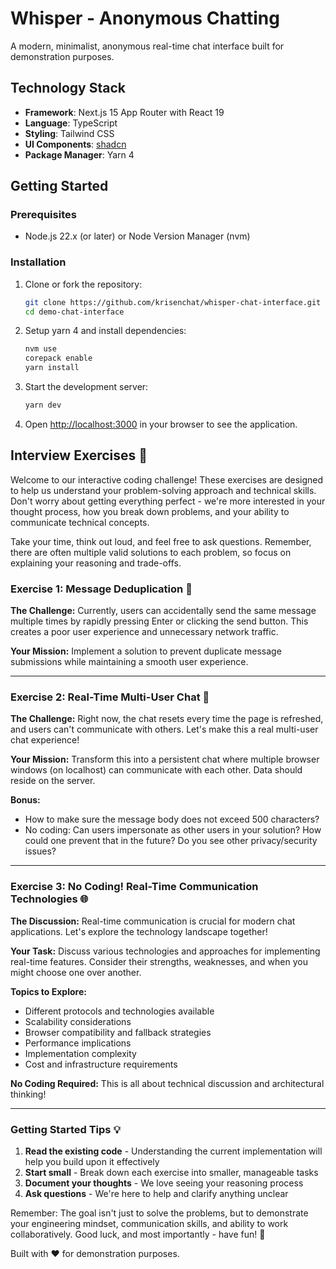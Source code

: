 # Whisper - Anonymous Chatting

A modern, minimalist, anonymous real-time chat interface built for demonstration purposes.

## Technology Stack

- **Framework**: Next.js 15 App Router with React 19
- **Language**: TypeScript
- **Styling**: Tailwind CSS
- **UI Components**: [shadcn](https://ui.shadcn.com/)
- **Package Manager**: Yarn 4

## Getting Started

### Prerequisites

- Node.js 22.x (or later) or Node Version Manager (nvm)

### Installation

1. Clone or fork the repository:

   ```bash
   git clone https://github.com/krisenchat/whisper-chat-interface.git
   cd demo-chat-interface
   ```

2. Setup yarn 4 and install dependencies:

   ```bash
   nvm use
   corepack enable
   yarn install
   ```

3. Start the development server:

   ```bash
   yarn dev
   ```

4. Open [http://localhost:3000](http://localhost:3000) in your browser to see the application.

## Interview Exercises 🚀

Welcome to our interactive coding challenge! These exercises are designed to help us understand your problem-solving approach and technical skills. Don't worry about getting everything perfect - we're more interested in your thought process, how you break down problems, and your ability to communicate technical concepts.

Take your time, think out loud, and feel free to ask questions. Remember, there are often multiple valid solutions to each problem, so focus on explaining your reasoning and trade-offs.

### Exercise 1: Message Deduplication 🔄

**The Challenge:**
Currently, users can accidentally send the same message multiple times by rapidly pressing Enter or clicking the send button. This creates a poor user experience and unnecessary network traffic.

**Your Mission:**
Implement a solution to prevent duplicate message submissions while maintaining a smooth user experience.

---

### Exercise 2: Real-Time Multi-User Chat 💬

**The Challenge:**
Right now, the chat resets every time the page is refreshed, and users can't communicate with others. Let's make this a real multi-user chat experience!

**Your Mission:**
Transform this into a persistent chat where multiple browser windows (on localhost) can communicate with each other. Data should reside on the server.

**Bonus:**

- How to make sure the message body does not exceed 500 characters?
- No coding: Can users impersonate as other users in your solution? How could one prevent that in the future? Do you see other privacy/security issues?

---

### Exercise 3: No Coding! Real-Time Communication Technologies 🌐

**The Discussion:**
Real-time communication is crucial for modern chat applications. Let's explore the technology landscape together!

**Your Task:**
Discuss various technologies and approaches for implementing real-time features. Consider their strengths, weaknesses, and when you might choose one over another.

**Topics to Explore:**

- Different protocols and technologies available
- Scalability considerations
- Browser compatibility and fallback strategies
- Performance implications
- Implementation complexity
- Cost and infrastructure requirements

**No Coding Required:** This is all about technical discussion and architectural thinking!

---

### Getting Started Tips 💡

1. **Read the existing code** - Understanding the current implementation will help you build upon it effectively
2. **Start small** - Break down each exercise into smaller, manageable tasks
3. **Document your thoughts** - We love seeing your reasoning process
4. **Ask questions** - We're here to help and clarify anything unclear

Remember: The goal isn't just to solve the problems, but to demonstrate your engineering mindset, communication skills, and ability to work collaboratively. Good luck, and most importantly - have fun! 🎉

Built with ❤️ for demonstration purposes.
